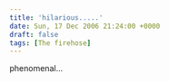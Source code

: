 ```yaml
---
title: 'hilarious.....'
date: Sun, 17 Dec 2006 21:24:00 +0000
draft: false
tags: [The firehose]
---
```


phenomenal...